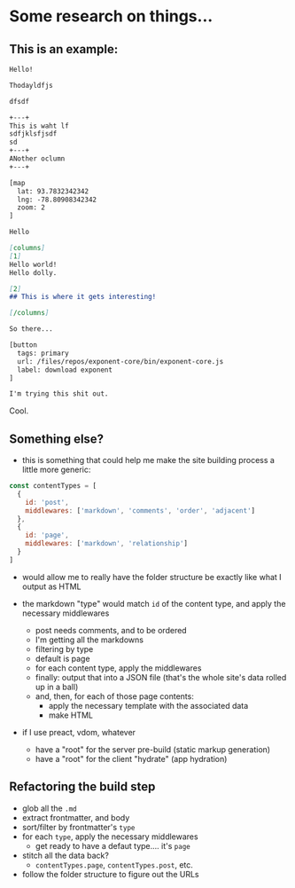 # Some research on things...

## This is an example:

```markdown
Hello!

Thodayldfjs

dfsdf

+---+
This is waht lf
sdfjklsfjsdf
sd
+---+
ANother oclumn
+---+

[map
  lat: 93.7832342342
  lng: -78.80908342342
  zoom: 2
]

Hello

[columns]
[1]
Hello world!
Hello dolly.

[2]
## This is where it gets interesting!

[/columns]

So there...

[button
  tags: primary
  url: /files/repos/exponent-core/bin/exponent-core.js
  label: download exponent
]

I'm trying this shit out.
```

Cool.


## Something else?

- this is something that could help me make the site building process a little more generic:

```js
const contentTypes = [
  {
    id: 'post',
    middlewares: ['markdown', 'comments', 'order', 'adjacent']
  },
  {
    id: 'page',
    middlewares: ['markdown', 'relationship']
  }
]
```

- would allow me to really have the folder structure be exactly like what I output as HTML
- the markdown "type" would match `id` of the content type, and apply the necessary middlewares
  - post needs comments, and to be ordered
  - I'm getting all the markdowns
  - filtering by type
  - default is page
  - for each content type, apply the middlewares
  - finally: output that into a JSON file (that's the whole site's data rolled up in a ball)
  - and, then, for each of those page contents:
    - apply the necessary template with the associated data
    - make HTML

- if I use preact, vdom, whatever
  - have a "root" for the server pre-build (static markup generation)
  - have a "root" for the client "hydrate" (app hydration)

## Refactoring the build step

- glob all the `.md`
- extract frontmatter, and body
- sort/filter by frontmatter's `type`
- for each `type`, apply the necessary middlewares
  - get ready to have a defaut type.... it's `page`
- stitch all the data back?
  - `contentTypes.page`, `contentTypes.post`, etc.
- follow the folder structure to figure out the URLs
